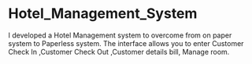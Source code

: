 # Hotel_Management_System
I developed a Hotel Management system to overcome from on paper system to Paperless system. The interface allows you to enter Customer Check In ,Customer Check Out ,Customer details bill, Manage room.
